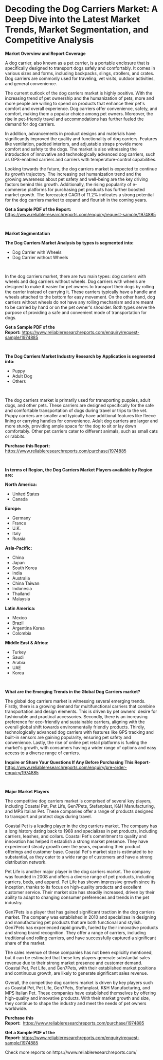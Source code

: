 <p><h1>Decoding the Dog Carriers Market: A Deep Dive into the Latest Market Trends, Market Segmentation, and Competitive Analysis</h1></p><p><strong>Market Overview and Report Coverage</strong></p>
<p><p>A dog carrier, also known as a pet carrier, is a portable enclosure that is specifically designed to transport dogs safely and comfortably. It comes in various sizes and forms, including backpacks, slings, strollers, and crates. Dog carriers are commonly used for traveling, vet visits, outdoor activities, and general convenience.</p><p>The current outlook of the dog carriers market is highly positive. With the increasing trend of pet ownership and the humanization of pets, more and more people are willing to spend on products that enhance their pet's comfort and overall experience. Dog carriers offer convenience, safety, and comfort, making them a popular choice among pet owners. Moreover, the rise in pet-friendly travel and accommodations has further fueled the demand for dog carriers.</p><p>In addition, advancements in product designs and materials have significantly improved the quality and functionality of dog carriers. Features like ventilation, padded interiors, and adjustable straps provide more comfort and safety to the dogs. The market is also witnessing the introduction of innovative and technologically advanced dog carriers, such as GPS-enabled carriers and carriers with temperature-control capabilities.</p><p>Looking towards the future, the dog carriers market is expected to continue its growth trajectory. The increasing pet humanization trend and the growing awareness about pet safety and well-being are the key driving factors behind this growth. Additionally, the rising popularity of e-commerce platforms for purchasing pet products has further boosted market growth. The forecasted CAGR of 11.2% indicates a strong potential for the dog carriers market to expand and flourish in the coming years.</p></p>
<p><strong>Get a Sample PDF of the Report:</strong> <a href="https://www.reliableresearchreports.com/enquiry/request-sample/1974885">https://www.reliableresearchreports.com/enquiry/request-sample/1974885</a></p>
<p>&nbsp;</p>
<p><strong>Market Segmentation</strong></p>
<p><strong>The Dog Carriers Market Analysis by types is segmented into:</strong></p>
<p><ul><li>Dog Carrier with Wheels</li><li>Dog Carrier without Wheels</li></ul></p>
<p>&nbsp;</p>
<p><p>In the dog carriers market, there are two main types: dog carriers with wheels and dog carriers without wheels. Dog carriers with wheels are designed to make it easier for pet owners to transport their dogs by rolling the carrier instead of carrying it. These carriers typically have a handle and wheels attached to the bottom for easy movement. On the other hand, dog carriers without wheels do not have any rolling mechanism and are meant to be carried by hand or on the pet owner's shoulder. Both types serve the purpose of providing a safe and convenient mode of transportation for dogs.</p></p>
<p><strong>Get a Sample PDF of the Report:</strong>&nbsp;<a href="https://www.reliableresearchreports.com/enquiry/request-sample/1974885">https://www.reliableresearchreports.com/enquiry/request-sample/1974885</a></p>
<p>&nbsp;</p>
<p><strong>The Dog Carriers Market Industry Research by Application is segmented into:</strong></p>
<p><ul><li>Puppy</li><li>Adult Dog</li><li>Others</li></ul></p>
<p>&nbsp;</p>
<p><p>The dog carriers market is primarily used for transporting puppies, adult dogs, and other pets. These carriers are designed specifically for the safe and comfortable transportation of dogs during travel or trips to the vet. Puppy carriers are smaller and typically have additional features like fleece lining or carrying handles for convenience. Adult dog carriers are larger and more sturdy, providing ample space for the dog to sit or lay down comfortably. Other pet carriers cater to different animals, such as small cats or rabbits.</p></p>
<p><strong>Purchase this Report:</strong>&nbsp; <a href="https://www.reliableresearchreports.com/purchase/1974885">https://www.reliableresearchreports.com/purchase/1974885</a></p>
<p>&nbsp;</p>
<p><strong>In terms of Region, the Dog Carriers Market Players available by Region are:</strong></p>
<p>
    <p> <strong> North America: </strong>
        <ul>
            <li>United States</li>
            <li>Canada</li>
        </ul>
        </p> 
    <p> <strong> Europe: </strong>
        <ul>
            <li>Germany</li>
            <li>France</li>
            <li>U.K.</li>
            <li>Italy</li>
            <li>Russia</li>
        </ul>
        </p> 
    <p> <strong> Asia-Pacific: </strong>
        <ul>
            <li>China</li>
            <li>Japan</li>
            <li>South Korea</li>
            <li>India</li>
            <li>Australia</li>
            <li>China Taiwan</li>
            <li>Indonesia</li>
            <li>Thailand</li>
            <li>Malaysia</li>
        </ul>
        </p> 
    <p> <strong> Latin America: </strong>
        <ul>
            <li>Mexico</li>
            <li>Brazil</li>
            <li>Argentina Korea</li>
            <li>Colombia</li>
        </ul>
        </p> 
    <p> <strong> Middle East & Africa: </strong>
        <ul>
            <li>Turkey</li>
            <li>Saudi</li>
            <li>Arabia</li>
            <li>UAE</li>
            <li>Korea</li>
        </ul>
    </p>
    </p>
<p>&nbsp;</p>
<p><strong>What are the Emerging Trends in the Global Dog Carriers market?</strong></p>
<p><p>The global dog carriers market is witnessing several emerging trends. Firstly, there is a growing demand for multifunctional carriers that combine transportation and design elements. This is driven by pet owners' desire for fashionable and practical accessories. Secondly, there is an increasing preference for eco-friendly and sustainable carriers, aligning with the overall global shift towards environmentally friendly products. Thirdly, technologically advanced dog carriers with features like GPS tracking and built-in sensors are gaining popularity, ensuring pet safety and convenience. Lastly, the rise of online pet retail platforms is fueling the market's growth, with consumers having a wider range of options and easy access to a diverse range of carriers.</p></p>
<p><strong>Inquire or Share Your Questions If Any Before Purchasing This Report</strong>- <a href="https://www.reliableresearchreports.com/enquiry/pre-order-enquiry/1974885">https://www.reliableresearchreports.com/enquiry/pre-order-enquiry/1974885</a></p>
<p>&nbsp;</p>
<p><strong>Major Market Players</strong></p>
<p><p>The competitive dog carriers market is comprised of several key players, including Coastal Pet, Pet Life, Gen7Pets, Stefanplast, K&H Manufacturing, and MPS Italian Pet. These companies offer a range of products designed to transport and protect dogs during travel.</p><p>Coastal Pet is a leading player in the dog carriers market. The company has a long history dating back to 1968 and specializes in pet products, including carriers, leashes, and collars. Coastal Pet's commitment to quality and innovation has helped it establish a strong market presence. They have experienced steady growth over the years, expanding their product offerings and customer base. Coastal Pet's market size is estimated to be substantial, as they cater to a wide range of customers and have a strong distribution network.</p><p>Pet Life is another major player in the dog carriers market. The company was founded in 2008 and offers a diverse range of pet products, including carriers, beds, and apparel. Pet Life has shown impressive growth since its inception, thanks to its focus on high-quality products and excellent customer service. Their market size has steadily increased, driven by their ability to adapt to changing consumer preferences and trends in the pet industry.</p><p>Gen7Pets is a player that has gained significant traction in the dog carriers market. The company was established in 2010 and specializes in designing and manufacturing pet products that are both functional and stylish. Gen7Pets has experienced rapid growth, fueled by their innovative products and strong brand recognition. They offer a range of carriers, including traditional and rolling carriers, and have successfully captured a significant share of the market.</p><p>The sales revenue of these companies has not been explicitly mentioned, but it can be estimated that these key players generate substantial sales revenue due to their strong market presence and customer demand. Coastal Pet, Pet Life, and Gen7Pets, with their established market positions and continuous growth, are likely to generate significant sales revenue.</p><p>Overall, the competitive dog carriers market is driven by key players such as Coastal Pet, Pet Life, Gen7Pets, Stefanplast, K&H Manufacturing, and MPS Italian Pet. These companies have established themselves by offering high-quality and innovative products. With their market growth and size, they continue to shape the industry and meet the needs of pet owners worldwide.</p></p>
<p><strong>Purchase this Report:</strong>&nbsp;&nbsp;<a href="https://www.reliableresearchreports.com/purchase/1974885">https://www.reliableresearchreports.com/purchase/1974885</a></p>
<p></p>
<p><strong>Get a Sample PDF of the Report:</strong>&nbsp;<a href="https://www.reliableresearchreports.com/enquiry/request-sample/1974885">https://www.reliableresearchreports.com/enquiry/request-sample/1974885</a></p>
<p>Check more reports on https://www.reliableresearchreports.com/</p>
